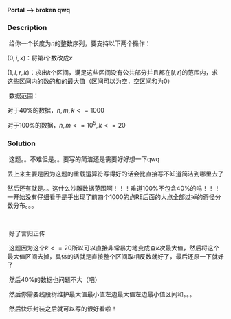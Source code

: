 **Portal --> broken qwq**

### Description

​	给你一个长度为$n$的整数序列，要支持以下两个操作：

$(0,i,x)$：将第$i$个数改成$x$

$(1,l,r,k)$：求出$k$个区间，满足这些区间没有公共部分并且都在$[l,r]$的范围内，求这些区间内的数的和的最大值（区间可以为空，空区间和为$0$）

​	数据范围：

对于40%的数据，$n,m,k<=1000$

对于100%的数据，$n,m<=10^5,k<=20$		

### Solution

​	这题。。不难但是。。要写的简洁还是需要好好想一下qwq

​	丢上来主要是因为这题的重载运算符写得好的话会比直接写不知道简洁到哪里去了

​	然后还有就是。。这什么沙雕数据范围啊！！！难道100%不包含40%的吗！！！一开始没有仔细看于是乎出现了前四个1000的点RE后面的大点全部过掉的奇怪分数分布。。。

​	

​	好了言归正传

​	这题因为这个$k<=20$所以可以直接非常暴力地变成查$k$次最大值，然后将这个最大值区间去掉，具体的话就是直接整个区间取相反数就好了，最后还原一下就好了

​	然后40%的数据也问题不大（吧）

​	然后你需要线段树维护最大值最小值左边最大值左边最小值区间和。。。

​	然后快乐封装之后就可以写的很好看啦！